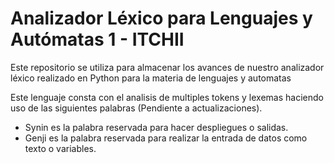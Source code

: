 # Analizador Léxico para Lenguajes y Autómatas 1 - ITCHII

Este repositorio se utiliza para almacenar los avances de nuestro analizador léxico realizado en Python para la materia de lenguajes y automatas

Este lenguaje consta con el analisis de multiples tokens y lexemas haciendo uso de las siguientes palabras (Pendiente a actualizaciones).

- Synin es la palabra reservada para hacer despliegues o salidas.
- Genji es la palabra reservada para realizar la entrada de datos como texto o variables.
